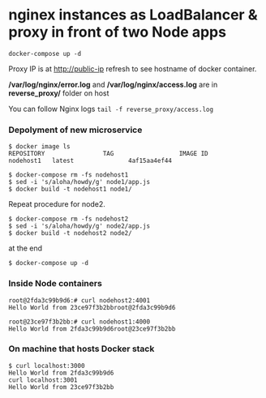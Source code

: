 # nginex instances as LoadBalancer & proxy in front of two Node apps

`docker-compose up -d`

Proxy IP is at <http://public-ip> refresh to see hostname of docker container.

**/var/log/nginx/error.log** and **/var/log/nginx/access.log** are in **reverse_proxy/** folder on host

You can follow Nginx logs `tail -f reverse_proxy/access.log`

### Depolyment of new microservice

```shell
$ docker image ls
REPOSITORY                TAG                  IMAGE ID      
nodehost1   latest               4af15aa4ef44   

$ docker-compose rm -fs nodehost1
$ sed -i 's/aloha/howdy/g' node1/app.js
$ docker build -t nodehost1 node1/
```

Repeat procedure for node2.

```shell
$ docker-compose rm -fs nodehost2
$ sed -i 's/aloha/howdy/g' node2/app.js
$ docker build -t nodehost2 node2/
```

at the end

```shell
$ docker-compose up -d
```

### Inside Node containers

```shell
root@2fda3c99b9d6:# curl nodehost2:4001
Hello World from 23ce97f3b2bbroot@2fda3c99b9d6

root@23ce97f3b2bb:# curl nodehost1:4000
Hello World from 2fda3c99b9d6root@23ce97f3b2bb
```

### On machine that hosts Docker stack

```shell
$ curl localhost:3000
Hello World from 2fda3c99b9d6 
curl localhost:3001
Hello World from 23ce97f3b2bb
```
